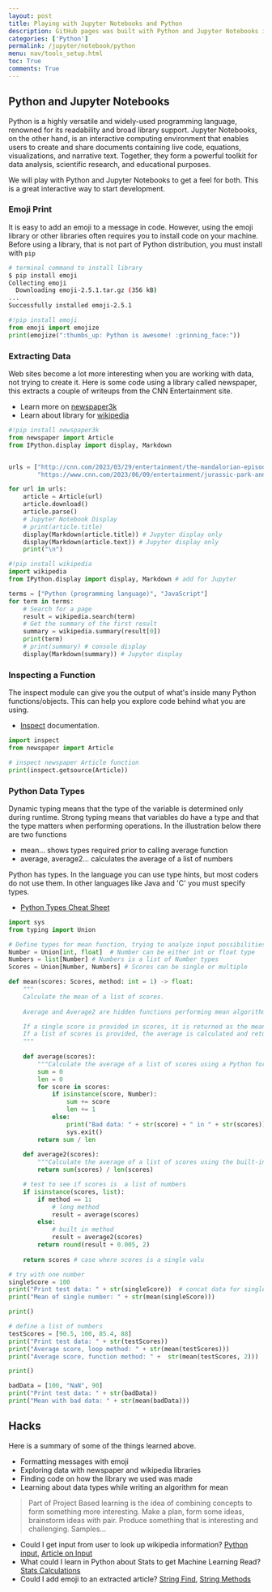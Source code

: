 ```yaml
---
layout: post
title: Playing with Jupyter Notebooks and Python
description: GitHub pages was built with Python and Jupyter Notebooks in mind.  This post is to verify tools by using Python.
categories: ['Python']
permalink: /jupyter/notebook/python
menu: nav/tools_setup.html
toc: True
comments: True
---
```


## Python and Jupyter Notebooks
Python is a highly versatile and widely-used programming language, renowned for its readability and broad library support. Jupyter Notebooks, on the other hand, is an interactive computing environment that enables users to create and share documents containing live code, equations, visualizations, and narrative text. Together, they form a powerful toolkit for data analysis, scientific research, and educational purposes.

We will play with Python and Jupyter Notebooks to get a feel for both.  This is a great interactive way to start development.

### Emoji Print
It is easy to add an emoji to a message in code.  However, using the emoji library or other libraries often requires you to install code on your machine.  Before using a library, that is not part of Python distribution, you must install with `pip`

```bash
# terminal command to install library
$ pip install emoji
Collecting emoji
  Downloading emoji-2.5.1.tar.gz (356 kB)
...
Successfully installed emoji-2.5.1
```


```python
#!pip install emoji
from emoji import emojize 
print(emojize(":thumbs_up: Python is awesome! :grinning_face:"))
```

### Extracting Data 
Web sites become a lot more interesting when you are working with data, not trying to create it.  Here is some code using a library called newspaper, this extracts a couple of writeups from the CNN Entertainment site.
- Learn more on [newspaper3k](https://newspaper.readthedocs.io/en/latest/)
- Learn about library for [wikipedia](https://pypi.org/project/wikipedia/)


```python
#!pip install newspaper3k
from newspaper import Article
from IPython.display import display, Markdown


urls = ["http://cnn.com/2023/03/29/entertainment/the-mandalorian-episode-5-recap/index.html", 
        "https://www.cnn.com/2023/06/09/entertainment/jurassic-park-anniversary/index.html"]

for url in urls:
    article = Article(url)
    article.download()
    article.parse()
    # Jupyter Notebook Display
    # print(article.title)
    display(Markdown(article.title)) # Jupyter display only
    display(Markdown(article.text)) # Jupyter display only
    print("\n")

```


```python
#!pip install wikipedia
import wikipedia 
from IPython.display import display, Markdown # add for Jupyter

terms = ["Python (programming language)", "JavaScript"]
for term in terms:
    # Search for a page 
    result = wikipedia.search(term)
    # Get the summary of the first result
    summary = wikipedia.summary(result[0])
    print(term) 
    # print(summary) # console display
    display(Markdown(summary)) # Jupyter display
```

### Inspecting a Function
The inspect module can give you the output of what's inside many Python functions/objects.  This can help you explore code behind what you are using.
- [Inspect](https://docs.python.org/3/library/inspect.html) documentation.


```python
import inspect 
from newspaper import Article

# inspect newspaper Article function
print(inspect.getsource(Article))
```

### Python Data Types
Dynamic typing means that the type of the variable is determined only during runtime.  Strong typing means that variables do have a type and that the type matters when performing operations.  In the illustration below there are two functions
- mean... shows types required prior to calling average function
- average, average2... calculates the average of a list of numbers


Python has types.  In the language you can use type hints, but most coders do not use them.  In other languages like Java and 'C' you must specify types.
- [Python Types Cheat Sheet](https://mypy.readthedocs.io/en/stable/cheat_sheet_py3.html)


```python
import sys
from typing import Union

# Define types for mean function, trying to analyze input possibilities
Number = Union[int, float]  # Number can be either int or float type
Numbers = list[Number] # Numbers is a list of Number types
Scores = Union[Number, Numbers] # Scores can be single or multiple 

def mean(scores: Scores, method: int = 1) -> float:
    """
    Calculate the mean of a list of scores.
    
    Average and Average2 are hidden functions performing mean algorithm

    If a single score is provided in scores, it is returned as the mean.
    If a list of scores is provided, the average is calculated and returned.
    """
    
    def average(scores): 
        """Calculate the average of a list of scores using a Python for loop with rounding."""
        sum = 0
        len = 0
        for score in scores:
            if isinstance(score, Number):
                sum += score
                len += 1
            else:
                print("Bad data: " + str(score) + " in " + str(scores))
                sys.exit()
        return sum / len
    
    def average2(scores):
        """Calculate the average of a list of scores using the built-in sum() function with rounding."""
        return sum(scores) / len(scores)

    # test to see if scores is  a list of numbers
    if isinstance(scores, list):
        if method == 1:  
            # long method
            result = average(scores)
        else:
            # built in method
            result = average2(scores)
        return round(result + 0.005, 2)
    
    return scores # case where scores is a single valu

# try with one number
singleScore = 100
print("Print test data: " + str(singleScore))  # concat data for single line
print("Mean of single number: " + str(mean(singleScore)))

print()

# define a list of numbers
testScores = [90.5, 100, 85.4, 88]
print("Print test data: " + str(testScores))
print("Average score, loop method: " + str(mean(testScores)))
print("Average score, function method: " +  str(mean(testScores, 2)))

print()

badData = [100, "NaN", 90]
print("Print test data: " + str(badData))
print("Mean with bad data: " + str(mean(badData)))


```

## Hacks
Here is a summary of some of the things learned above.
- Formatting messages with emoji
- Exploring data with newspaper and wikipedia libraries
- Finding code on how the library we used was made
- Learning about data types while writing an algorithm for mean

> Part of Project Based learning is the idea of combining concepts to form something more interesting.  Make a plan, form some ideas, brainstorm ideas with pair.  Produce something that is interesting and challenging.  Samples...
- Could I get input from user to look up wikipedia information? [Python input](https://www.w3schools.com/python/ref_func_input.asp), [Article on Input](https://vegibit.com/python-input-function/)
- What could I learn in Python about Stats to get Machine Learning Read? [Stats Calculations](https://docs.python.org/3/library/statistics.html)
- Could I add emoji to an extracted article?  [String Find](https://www.w3schools.com/python/ref_string_find.asp), [String Methods](https://www.w3schools.com/python/python_strings_methods.asp)




